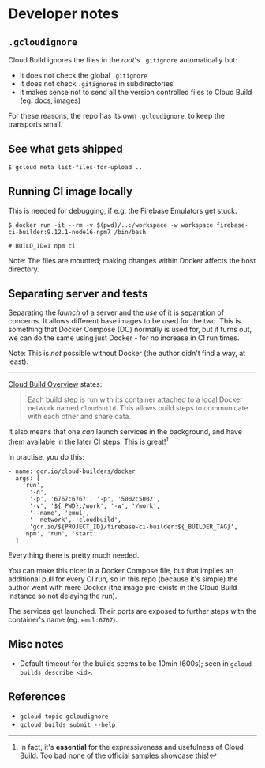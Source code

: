 # Developer notes

## `.gcloudignore`

Cloud Build ignores the files in the *root*'s `.gitignore` automatically but:

- it does not check the global `.gitignore`
- it does not check `.gitignore`s in subdirectories
- it makes sense not to send all the version controlled files to Cloud Build (eg. docs, images)

For these reasons, the repo has its own `.gcloudignore`, to keep the transports small.

## See what gets shipped

```
$ gcloud meta list-files-for-upload ..
```

## Running CI image locally

This is needed for debugging, if e.g. the Firebase Emulators get stuck.

```
$ docker run -it --rm -v $(pwd)/..:/workspace -w workspace firebase-ci-builder:9.12.1-node16-npm7 /bin/bash

# BUILD_ID=1 npm ci
```

Note: The files are mounted; making changes within Docker affects the host directory.

## Separating server and tests

Separating the *launch* of a server and the *use* of it is separation of concerns. It allows different base images to be used for the two. This is something that Docker Compose (DC) normally is used for, but it turns out, we can do the same using just Docker - for no increase in CI run times.

Note: This is *not* possible without Docker (the author didn't find a way, at least).

---

[Cloud Build Overview](https://cloud.google.com/build/docs/overview?hl=CA) states:

>Each build step is run with its container attached to a local Docker network named `cloudbuild`. This allows build steps to communicate with each other and share data.

It also means that one *can* launch services in the background, and have them available in the later CI steps. This is great![^1]

In practise, you do this:

```
- name: gcr.io/cloud-builders/docker
  args: [
    'run',
      '-d',
      '-p', '6767:6767', '-p', '5002:5002',
      '-v', '${_PWD}:/work', '-w', '/work',
      '--name', 'emul',
      '--network', 'cloudbuild',
      'gcr.io/${PROJECT_ID}/firebase-ci-builder:${_BUILDER_TAG}',
    'npm', 'run', 'start'
  ]
```

Everything there is pretty much needed. 

You can make this nicer in a Docker Compose file, but that implies an additional pull for every CI run, so in this repo (because it's simple) the author went with mere Docker (the image pre-exists in the Cloud Build instance so not delaying the run).

The services get launched. Their ports are exposed to further steps with the container's name (eg. `emul:6767`).

[^1]: In fact, it's **essential** for the expressiveness and usefulness of Cloud Build. Too bad [none of the official samples](https://github.com/GoogleCloudPlatform/cloud-build-samples) showcase this!


## Misc notes

- Default timeout for the builds seems to be 10min (600s); seen in `gcloud builds describe <id>`.


## References

- `gcloud topic gcloudignore`
- `gcloud builds submit --help`
